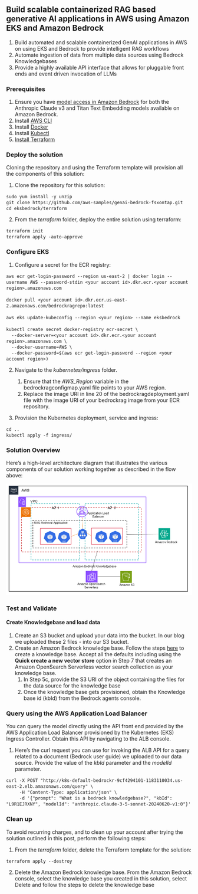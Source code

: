 

## Build scalable containerized RAG based generative AI applications in AWS using Amazon EKS and Amazon Bedrock

1. Build automated and scalable containerized GenAI applications in AWS on using EKS and Bedrock to provide intelligent RAG workflows
2. Automate ingestion of data from multiple data sources using Bedrock Knowledgebases
3. Provide a highly available API interface that allows for pluggable front ends and event driven invocation of LLMs


### Prerequisites

1. Ensure you have [model access in Amazon Bedrock](https://docs.aws.amazon.com/bedrock/latest/userguide/model-access.html) for both the Anthropic Claude v3 and Titan Text Embedding models available on Amazon Bedrock.
2. Install [AWS CLI](https://aws.amazon.com/cli)
3. Install [Docker](https://docs.docker.com/engine/install/)
4. Install [Kubectl](https://kubernetes.io/docs/tasks/tools/)
5. [Install Terraform](https://learn.hashicorp.com/tutorials/terraform/install-cli)

### Deploy the solution
Cloning the repository and using the Terraform template will provision all the components of this solution:

1. Clone the repository for this solution:
```
sudo yum install -y unzip
git clone https://github.com/aws-samples/genai-bedrock-fsxontap.git
cd eksbedrock/terraform
```
2. From the _terraform_ folder, deploy the entire solution using terraform:
```
terraform init
terraform apply -auto-approve
```

### Configure EKS

1. Configure a secret for the ECR registry:
```
aws ecr get-login-password --region us-east-2 | docker login --username AWS --password-stdin <your account id>.dkr.ecr.<your account region>.amazonaws.com

docker pull <your account id>.dkr.ecr.us-east-2.amazonaws.com/bedrockragrepo:latest

aws eks update-kubeconfig --region <your region> --name eksbedrock

kubectl create secret docker-registry ecr-secret \
  --docker-server=<your account id>.dkr.ecr.<your account region>.amazonaws.com \
  --docker-username=AWS \
  --docker-password=$(aws ecr get-login-password --region <your account region>)

```
2. Navigate to the _kubernetes/ingress_ folder. 
    1. Ensure that the _AWS_Region_ variable in the bedrockragconfigmap.yaml file points to your AWS region.
    2. Replace the image URI in line 20 of the bedrockragdeployment.yaml file with the image URI of your bedrockrag image from your ECR repository.

3. Provision the Kubernetes deployment, service and ingress:
```
cd ..
kubectl apply -f ingress/
```


### Solution Overview

Here’s a high-level architecture diagram that illustrates the various components of our solution working together as described in the flow above:

![Solution Architecture](/eksbedrock/images/solution-arch.png)



### Test and Validate

#### Create Knowledgebase and load data 

1. Create an S3 bucket and upload your data into the bucket. In our blog we uploaded these 2 files - into our S3 bucket. 
2. Create an Amazon Bedrock knowledge base. Follow the steps [here](https://docs.aws.amazon.com/bedrock/latest/userguide/knowledge-base-create.html) to create a knowledge base. Accept all the defaults including using the **Quick create a new vector store** option in Step 7 that creates an Amazon OpenSearch Serverless vector search collection as your knowledge base. 
    1. In Step 5c, provide the S3 URI of the object containing the files for the data source for the knowledge base
    2. Once the knowledge base gets provisioned, obtain the Knowledge base id (kbId) from the Bedrock agents console.

### Query using the AWS Application Load Balancer 

You can query the model directly using the API front end provided by the AWS Application Load Balancer provisioned by the Kubernetes (EKS) Ingress Controller. Obtain this API by navigating to the ALB console.

1. Here’s the curl request you can use for invoking the ALB API for a query related to a document (Bedrock user guide) we uploaded to our data source. Provide the value of the *kbId* parameter and the *modelId* parameter. 
```
curl -X POST "http://k8s-default-bedrockr-9cf4294101-1183110034.us-east-2.elb.amazonaws.com/query" \
     -H "Content-Type: application/json" \
     -d '{"prompt": "What is a bedrock knowledgebase?", "kbId": "L9R1EJRXNY", "modelId": "anthropic.claude-3-5-sonnet-20240620-v1:0"}'
```
### Clean up

To avoid recurring charges, and to clean up your account after trying the solution outlined in this post, perform the following steps:

1. From the _terraform_ folder, delete the Terraform template for the solution:
```
terraform apply --destroy
```
2. Delete the Amazon Bedrock knowledge base. From the Amazon Bedrock console, select the knowledge base you created in this solution, select Delete and follow the steps to delete the knowledge base
